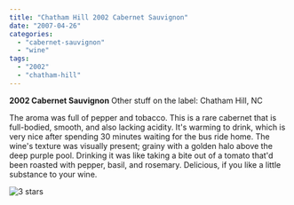 ```yaml
---
title: "Chatham Hill 2002 Cabernet Sauvignon"
date: "2007-04-26"
categories:
  - "cabernet-sauvignon"
  - "wine"
tags:
  - "2002"
  - "chatham-hill"
---
```


**2002 Cabernet Sauvignon** Other stuff on the label: Chatham Hill, NC

The aroma was full of pepper and tobacco. This is a rare cabernet that is full-bodied, smooth, and also lacking acidity. It's warming to drink, which is very nice after spending 30 minutes waiting for the bus ride home. The wine's texture was visually present; grainy with a golden halo above the deep purple pool. Drinking it was like taking a bite out of a tomato that'd been roasted with pepper, basil, and rosemary. Delicious, if you like a little substance to your wine.

![3 stars](http://www.rebeccagomezfarrell.com/wp-content/uploads/2009/02/rating_avocado1.gif "rating_avocado1")
